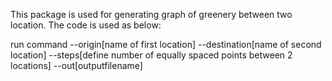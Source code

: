 This package is used for generating graph of greenery between two location. The code is used as below:

run command --origin[name of first location] --destination[name of second location] --steps[define number of equally spaced points between 2 locations] --out[outputfilename]